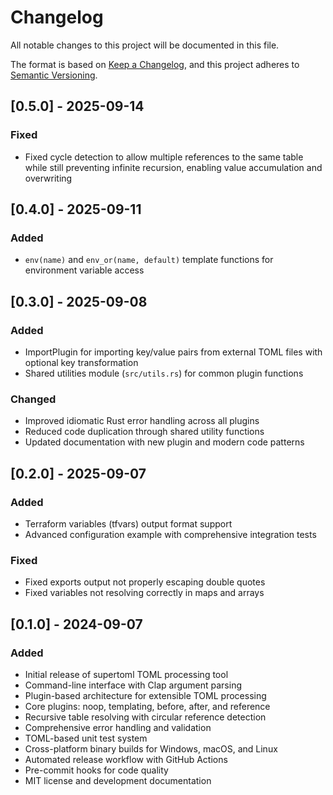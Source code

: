 # Changelog

All notable changes to this project will be documented in this file.

The format is based on [Keep a Changelog](https://keepachangelog.com/en/1.0.0/),
and this project adheres to [Semantic Versioning](https://semver.org/spec/v2.0.0.html).

## [0.5.0] - 2025-09-14

### Fixed
- Fixed cycle detection to allow multiple references to the same table while still preventing infinite recursion, enabling value accumulation and overwriting

## [0.4.0] - 2025-09-11

### Added
- `env(name)` and `env_or(name, default)` template functions for environment variable access

## [0.3.0] - 2025-09-08

### Added
- ImportPlugin for importing key/value pairs from external TOML files with optional key transformation
- Shared utilities module (`src/utils.rs`) for common plugin functions

### Changed
- Improved idiomatic Rust error handling across all plugins
- Reduced code duplication through shared utility functions
- Updated documentation with new plugin and modern code patterns

## [0.2.0] - 2025-09-07

### Added
- Terraform variables (tfvars) output format support
- Advanced configuration example with comprehensive integration tests

### Fixed
- Fixed exports output not properly escaping double quotes
- Fixed variables not resolving correctly in maps and arrays

## [0.1.0] - 2024-09-07

### Added
- Initial release of supertoml TOML processing tool
- Command-line interface with Clap argument parsing
- Plugin-based architecture for extensible TOML processing
- Core plugins: noop, templating, before, after, and reference
- Recursive table resolving with circular reference detection
- Comprehensive error handling and validation
- TOML-based unit test system
- Cross-platform binary builds for Windows, macOS, and Linux
- Automated release workflow with GitHub Actions
- Pre-commit hooks for code quality
- MIT license and development documentation
